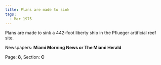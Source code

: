 ```yaml
---  
title: Plans are made to sink  
tags:  
  - Mar 1975  
---  
```

  
Plans are made to sink a 442-foot liberty ship in the Pflueger artificial reef site.  
  
Newspapers: **Miami Morning News or The Miami Herald**  
  
Page: **8**, Section: **C** 
